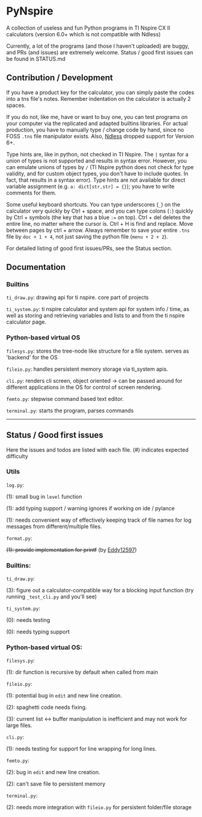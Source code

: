 # PyNspire

A collection of useless and fun Python programs in TI Nspire CX II calculators (version 6.0+ which is not compatible with Ndless)

Currently, a lot of the programs (and those I haven't uploaded) are buggy, and PRs (and issues) are extremely welcome. Status / good first issues can be found in STATUS.md

## Contribution / Development

If you have a product key for the calculator, you can simply paste the codes into a tns file's notes. Remember indentation on the calculator is actually 2 spaces.

If you do not, like me, have or want to buy one, you can test programs on your computer via the replicated and adapted builtins libraries. For actual production, you have to manually type / change code by hand, since no FOSS `.tns` file manipulator exists. Also, [Ndless](https://github.com/ndless-nspire/Ndless) dropped support for Version 6+.

Type hints are, like in python, not checked in TI Nspire. The `|` syntax for a union of types is not supported and results in syntax error. However, you can emulate unions of types by `/` (TI Nspire python does not check for type validity, and for custom object types, you don't have to include quotes. In fact, that results in a syntax error). Type hints are not available for direct variable assignment (e.g. `a: dict[str,str] = {}`); you have to write comments for them.

Some useful keyboard shortcuts. You can type underscores (`_`) on the calculator very quickly by Ctrl + space, and you can type colons (`:`) quickly by Ctrl + symbols (the key that has a blue `:=` on top). Ctrl + del deletes the entire line, no matter where the cursor is. Ctrl + H is find and replace. Move between pages by ctrl + arrow. Always remember to save your entire `.tns` file by `doc + 1 + 4`, not just saving the python file (`menu + 2 + 2`).

For detailed listing of good first issues/PRs, see the Status section.

## Documentation

### Builtins

`ti_draw.py`: drawing api for ti nspire. core part of projects

`ti_system.py`: ti nspire calculator and system api for system info / time, as well as storing and retrieving variables and lists to and from the ti nspire calculator page.

### Python-based virtual OS

`filesys.py`: stores the tree-node like structure for a file system. serves as 'backend' for the OS

`fileio.py`: handles persistent memory storage via ti_system apis.

`cli.py`: renders cli screen, object oriented -> can be passed around for different applications in the OS for control of screen rendering.

`femto.py`: stepwise command based text editor.

`terminal.py`: starts the program, parses commands

---

## Status / Good first issues

Here the issues and todos are listed with each file. (#) indicates expected difficulty

### Utils
`log.py`:

(1): small bug in `level` function 

(1): add typing support / warning ignores if working on ide / pylance

(1): needs convenient way of effectively keeping track of file names for log messages from different/multiple files.

`format.py`:

~~(1): provide implementation for printf~~ (by [Eddy12597](https://github.com/Eddy12597))

### Builtins:

`ti_draw.py`: 

(3): figure out a calculator-compatible way for a blocking input function (try running `_test_cli.py` and you'll see)

`ti_system.py`:

(0): needs testing

(0): needs typing support

### Python-based virtual OS:

`filesys.py`:

(1): dir function is recursive by default when called from main

`fileio.py`: 

(1): potential bug in `edit` and new line creation. 

(2): spaghetti code needs fixing.

(3): current list <-> buffer manipulation is inefficient and may not work for large files.

`cli.py`:

(1): needs testing for support for line wrapping for long lines.

`femto.py`: 

(2): bug in `edit` and new line creation.

(2): can't save file to persistent memory

`terminal.py`: 

(2): needs more integration with `fileio.py` for persistent folder/file storage
